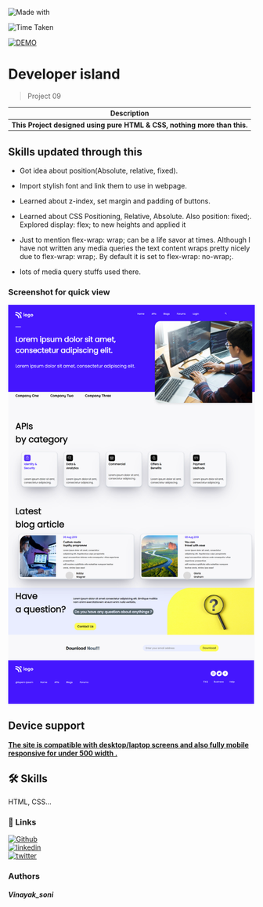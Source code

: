 

![Made with](https://img.shields.io/badge/MADE_WITH-HTML_&_CSS-green.svg)

![Time Taken](https://img.shields.io/badge/TIME_TAKEN-04h:00m:00s-blue.svg)

[![DEMO](https://img.shields.io/badge/SEE_DEMO-view-red.svg)](https://pro-09-developer-land.netlify.app/)

# Developer island

> Project 09

|**Description**|
|-----------|
|**This Project  designed using pure HTML & CSS, nothing more than this.**  |

## Skills updated through this

- Got idea about position(Absolute, relative, fixed).  
- Import stylish font and link them to use in webpage.  
- Learned about z-index, set margin and padding of buttons.
- Learned about CSS Positioning, Relative, Absolute. Also position: fixed;. Explored display: flex; to new heights and applied it 
- Just to mention flex-wrap: wrap; can be a life savor at times. Although I have not written any media queries the text content wraps pretty nicely due to flex-wrap: wrap;. By default it is set to flex-wrap: no-wrap;.

- lots of media query stuffs used there.

### Screenshot for quick view
![outpt image](./output%20img.png)


## Device support 
<ins>**The site is compatible with desktop/laptop screens and also fully mobile responsive for under 500 width .**</ins>

## 🛠 Skills
HTML, CSS...





### 🔗 Links
[![Github](https://img.shields.io/badge/my_github-000?style=for-the-badge&logo=ko-fi&logoColor=white)](https://github.com/sonivina1001)  
[![linkedin](https://img.shields.io/badge/linkedin-0A66C2?style=for-the-badge&logo=linkedin&logoColor=white)](https://www.linkedin.com/in/vinayaksoni843847196/)  
[![twitter](https://img.shields.io/badge/twitter-1DA1F2?style=for-the-badge&logo=twitter&logoColor=white)](https://twitter.com/Vinayak27836748)




### Authors

##### Vinayak_soni












